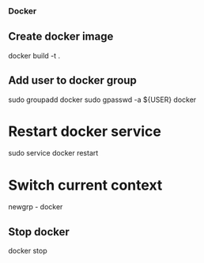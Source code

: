 ### Docker
## Create docker image
docker build -t <Name> .
## Add user to docker group
sudo groupadd docker
sudo gpasswd -a ${USER} docker
# Restart docker service
sudo service docker restart
# Switch current context
newgrp - docker
## Stop docker
docker stop <NAME>
